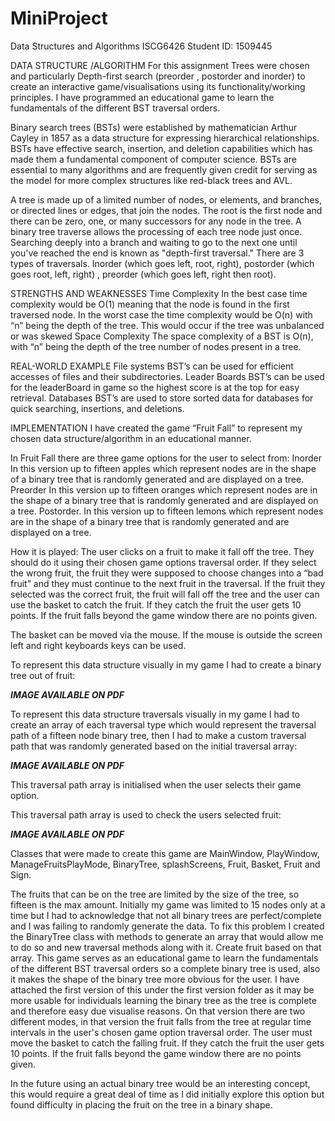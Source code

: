 # MiniProject
Data Structures and Algorithms ISCG6426
Student ID: 1509445 

DATA STRUCTURE /ALGORITHM 
For this assignment Trees were chosen and particularly Depth-first search (preorder , postorder and inorder) to create an interactive game/visualisations using its functionality/working principles.  I have programmed an educational game to learn the fundamentals of the different BST traversal orders.

Binary search trees (BSTs) were established by mathematician Arthur Cayley in 1857 as a data structure for expressing hierarchical relationships. BSTs have effective search, insertion, and deletion capabilities which has made them a fundamental component of computer science. BSTs are essential to many algorithms and are frequently given credit for serving as the model for more complex structures like red-black trees and AVL.

A tree is made up of a limited number of nodes, or elements, and branches, or directed lines or edges, that join the nodes. The root is the first node and there can be zero, one, or many successors for any node in the tree.  A binary tree traverse allows the processing of each tree node just once. Searching deeply into a branch and waiting to go to the next one until you've reached the end is known as "depth-first traversal." There are 3 types of traversals. Inorder (which goes left, root, right), postorder (which goes root, left, right) , preorder (which goes left, right then root).

STRENGTHS AND WEAKNESSES
Time Complexity
In the best case time complexity would be O(1) meaning that the node is found in  the first traversed node. In the worst case the time complexity would be O(n) with “n” being the depth of the tree. This would occur if the tree was unbalanced or was skewed
Space Complexity
The space complexity of a BST is O(n), with “n” being the depth of the tree  number of nodes present in a tree.


REAL-WORLD EXAMPLE
File systems
BST’s can be used for efficient accesses of files and their subdirectories.
Leader Boards
BST’s can be used for the leaderBoard in game so the highest score is at the top for easy retrieval.
Databases
BST’s are used to store sorted data for databases for quick searching, insertions, and deletions.

IMPLEMENTATION
I have created the game “Fruit Fall” to represent my chosen data structure/algorithm in an educational manner.

In Fruit Fall there are three game options for the user to select from:
Inorder 
In this version up to fifteen apples which represent nodes are in the shape of a  binary tree that is randomly generated and are displayed on a tree.
Preorder
In this version up to fifteen oranges which represent nodes are in the shape of a  binary tree that is randomly generated and are displayed on a tree.
Postorder.
In this version up to fifteen lemons which represent nodes are in the shape of a binary tree that is randomly generated and are displayed on a tree.

How it is played:
The user clicks on a fruit to make it fall off the tree. They should do it using their chosen game options traversal order. If they select the wrong fruit, the fruit they were supposed to choose changes into a “bad fruit” and they must continue to the next fruit in the traversal. If the fruit they selected was the correct fruit, the fruit will fall off the tree and the user can use the basket to catch the fruit. If they catch the fruit the user gets 10 points. If the fruit falls beyond the game window there are no points given.

The basket can be moved via the mouse. If the mouse is outside the screen left and right keyboards keys can be used.

To represent this data structure visually in my game I had to create a binary tree out of fruit:

***IMAGE AVAILABLE ON PDF***

To represent this data structure traversals visually in my game I had to create an array of each traversal type which would represent the traversal path of a fifteen node binary tree, then I had to make a custom traversal path that was randomly generated based on the initial traversal array:

***IMAGE AVAILABLE ON PDF***

This traversal path array is initialised when the user selects their game option.


This traversal path array is used to check the users selected fruit:

***IMAGE AVAILABLE ON PDF***

Classes that were made to create this game are MainWindow, PlayWindow, ManageFruitsPlayMode, BinaryTree, splashScreens, Fruit, Basket, Fruit and Sign.

The fruits that can be on the tree are limited by the size of the tree, so fifteen is the max amount. Initially my game was limited to 15  nodes only at a time but I had to acknowledge that not all binary trees are perfect/complete and I was failing to randomly generate the data. To fix this problem I created the BinaryTree class with methods to generate an array that would allow me to do so and new traversal methods along with it. Create fruit based on that array. This game serves as an educational game to learn the fundamentals of the different BST traversal orders so a complete binary tree is used,  also it makes the shape of the binary tree more obvious for the user.  I have attached the first version of this under the first version folder as it may be more usable for individuals learning the binary tree as the tree is complete and therefore easy due visualise reasons. On that version there are two different modes, in that version 
the fruit falls from the tree at regular time intervals in the user's chosen game option traversal order. The user must move the basket to catch the falling fruit.  If they catch the fruit the user gets 10 points. If the fruit falls beyond the game window there are no points given.


In the future using an actual binary tree would be an interesting concept, this would require a great deal of time as I did initially explore this option but found difficulty in placing the fruit on the tree in a binary shape.
